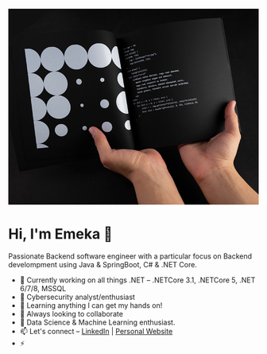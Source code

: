 ![David Amadi](https://raw.githubusercontent.com/dayveedo1/dayveedo1/master/photo-2.jpg)

# Hi, I'm Emeka 👋

Passionate Backend software engineer with a particular focus on Backend develompment using Java & SpringBoot, C# & .NET Core. 

- 🔭 Currently working on all things .NET – .NETCore 3.1, .NETCore 5, .NET 6/7/8, MSSQL
- 🔭 Cybersecurity analyst/enthusiast
- 🌱 Learning anything I can get my hands on!
- 👯 Always looking to collaborate
- 💬  Data Science & Machine Learning enthusiast.
- 📫 Let's connect – [LinkedIn](https://www.linkedin.com/in/daveamadi/) | [Personal Website](https://safeside.tk)
- ⚡
